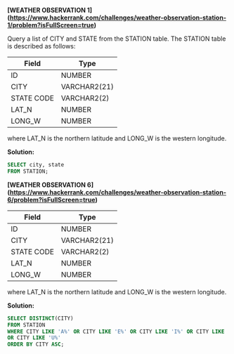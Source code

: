 **[WEATHER OBSERVATION 1] (https://www.hackerrank.com/challenges/weather-observation-station-1/problem?isFullScreen=true)**

Query a list of CITY and STATE from the STATION table.
The STATION table is described as follows:

|  Field | Type |
|-------|-----|
| ID  | NUMBER |
| CITY | VARCHAR2(21)   |
| STATE CODE  | VARCHAR2(2)  |
| LAT_N |  NUMBER |
| LONG_W | NUMBER |

where LAT_N is the northern latitude and LONG_W is the western longitude.

**Solution:**
```sql
SELECT city, state
FROM STATION;
```

**[WEATHER OBSERVATION 6] (https://www.hackerrank.com/challenges/weather-observation-station-6/problem?isFullScreen=true)**

|  Field | Type |
|-------|-----|
| ID  | NUMBER |
| CITY | VARCHAR2(21)   |
| STATE CODE  | VARCHAR2(2)  |
| LAT_N |  NUMBER |
| LONG_W | NUMBER |

where LAT_N is the northern latitude and LONG_W is the western longitude.

**Solution:**
```sql
SELECT DISTINCT(CITY) 
FROM STATION 
WHERE CITY LIKE 'A%' OR CITY LIKE 'E%' OR CITY LIKE 'I%' OR CITY LIKE 'O%' 
OR CITY LIKE 'U%'
ORDER BY CITY ASC; 
```
